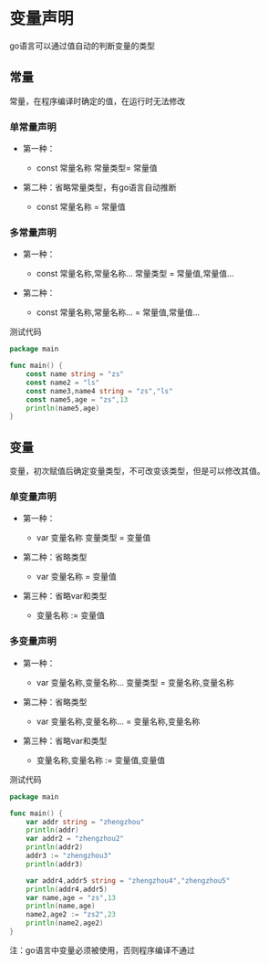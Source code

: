 # 变量声明

go语言可以通过值自动的判断变量的类型
## 常量
常量，在程序编译时确定的值，在运行时无法修改

### 单常量声明
- 第一种：
  - const 常量名称 常量类型= 常量值

- 第二种：省略常量类型，有go语言自动推断
  - const 常量名称 = 常量值

### 多常量声明
- 第一种：
  - const 常量名称,常量名称... 常量类型 = 常量值,常量值...

- 第二种：
  - const 常量名称,常量名称... = 常量值,常量值...

测试代码
```go
package main

func main() {
	const name string = "zs"
	const name2 = "ls"
	const name3,name4 string = "zs","ls"
	const name5,age = "zs",13
	println(name5,age)
}
```

## 变量
变量，初次赋值后确定变量类型，不可改变该类型，但是可以修改其值。

### 单变量声明
- 第一种：
  - var 变量名称 变量类型 = 变量值
  
- 第二种：省略类型
  - var 变量名称 = 变量值
  
- 第三种：省略var和类型
  - 变量名称 := 变量值

### 多变量声明
- 第一种：
  - var 变量名称,变量名称... 变量类型 = 变量名称,变量名称 

- 第二种：省略类型
  - var 变量名称,变量名称... = 变量名称,变量名称

- 第三种：省略var和类型
  - 变量名称,变量名称 := 变量值,变量值

测试代码
```go
package main

func main() {
	var addr string = "zhengzhou"
	println(addr)
	var addr2 = "zhengzhou2"
	println(addr2)
	addr3 := "zhengzhou3"
	println(addr3)

	var addr4,addr5 string = "zhengzhou4","zhengzhou5"
	println(addr4,addr5)
	var name,age = "zs",13
	println(name,age)
	name2,age2 := "zs2",23
	println(name2,age2)
}
```

注：go语言中变量必须被使用，否则程序编译不通过